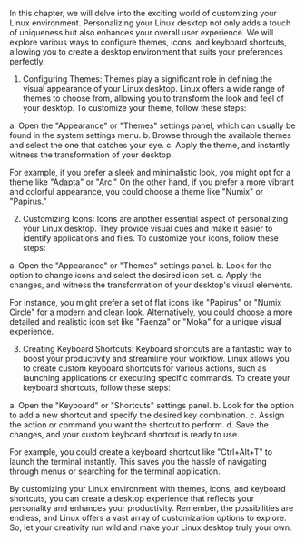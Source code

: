 In this chapter, we will delve into the exciting world of customizing your Linux environment. Personalizing your Linux desktop not only adds a touch of uniqueness but also enhances your overall user experience. We will explore various ways to configure themes, icons, and keyboard shortcuts, allowing you to create a desktop environment that suits your preferences perfectly.

1. Configuring Themes:
Themes play a significant role in defining the visual appearance of your Linux desktop. Linux offers a wide range of themes to choose from, allowing you to transform the look and feel of your desktop. To customize your theme, follow these steps:

a. Open the "Appearance" or "Themes" settings panel, which can usually be found in the system settings menu.
b. Browse through the available themes and select the one that catches your eye.
c. Apply the theme, and instantly witness the transformation of your desktop.

For example, if you prefer a sleek and minimalistic look, you might opt for a theme like "Adapta" or "Arc." On the other hand, if you prefer a more vibrant and colorful appearance, you could choose a theme like "Numix" or "Papirus."

2. Customizing Icons:
Icons are another essential aspect of personalizing your Linux desktop. They provide visual cues and make it easier to identify applications and files. To customize your icons, follow these steps:

a. Open the "Appearance" or "Themes" settings panel.
b. Look for the option to change icons and select the desired icon set.
c. Apply the changes, and witness the transformation of your desktop's visual elements.

For instance, you might prefer a set of flat icons like "Papirus" or "Numix Circle" for a modern and clean look. Alternatively, you could choose a more detailed and realistic icon set like "Faenza" or "Moka" for a unique visual experience.

3. Creating Keyboard Shortcuts:
Keyboard shortcuts are a fantastic way to boost your productivity and streamline your workflow. Linux allows you to create custom keyboard shortcuts for various actions, such as launching applications or executing specific commands. To create your keyboard shortcuts, follow these steps:

a. Open the "Keyboard" or "Shortcuts" settings panel.
b. Look for the option to add a new shortcut and specify the desired key combination.
c. Assign the action or command you want the shortcut to perform.
d. Save the changes, and your custom keyboard shortcut is ready to use.

For example, you could create a keyboard shortcut like "Ctrl+Alt+T" to launch the terminal instantly. This saves you the hassle of navigating through menus or searching for the terminal application.

By customizing your Linux environment with themes, icons, and keyboard shortcuts, you can create a desktop experience that reflects your personality and enhances your productivity. Remember, the possibilities are endless, and Linux offers a vast array of customization options to explore. So, let your creativity run wild and make your Linux desktop truly your own.
